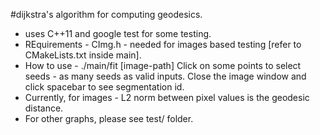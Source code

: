 #dijkstra's algorithm for computing geodesics.

- uses C++11 and google test for some testing.
- REquirements - CImg.h - needed for images based testing [refer to CMakeLists.txt inside main]. 
- How to use - ./main/fit [image-path]
  Click on some points to select seeds - as many seeds as valid inputs.
  Close the image window and click spacebar to see segmentation id.
- Currently, for images - L2 norm between pixel values is the geodesic distance.
- For other graphs, please see test/ folder.
